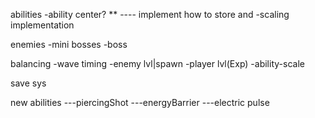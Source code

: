 abilities
 -ability center? ** ---- implement how to store and 
 -scaling implementation

enemies
 -mini bosses
 -boss

balancing
 -wave timing
    -enemy lvl|spawn
 -player lvl(Exp)
    -ability-scale

save sys

new abilities
---piercingShot
---energyBarrier
---electric pulse